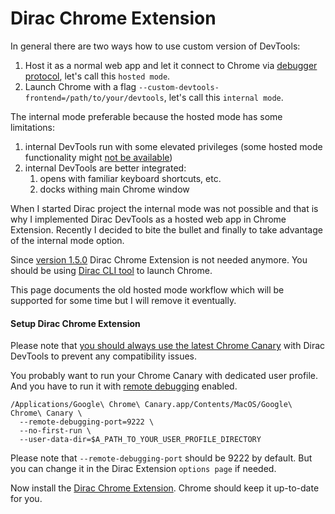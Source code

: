 # Dirac Chrome Extension

In general there are two ways how to use custom version of DevTools:

1. Host it as a normal web app and let it connect to Chrome via [debugger protocol](https://chromedevtools.github.io/devtools-protocol), let's call this `hosted mode`.
2. Launch Chrome with a flag `--custom-devtools-frontend=/path/to/your/devtools`, let's call this `internal mode`.

The internal mode preferable because the hosted mode has some limitations:  

1. internal DevTools run with some elevated privileges (some hosted mode functionality might [not be available](https://github.com/binaryage/dirac/issues/80))
2. internal DevTools are better integrated: 
    1. opens with familiar keyboard shortcuts, etc.
    2. docks withing main Chrome window

When I started Dirac project the internal mode was not possible and that is why I implemented Dirac DevTools as a hosted 
web app in Chrome Extension. Recently I decided to bite the bullet and finally to take advantage of the internal mode option.

Since [version 1.5.0](https://github.com/binaryage/dirac/releases/tag/v1.5.0) Dirac Chrome Extension is not needed anymore.
You should be using [Dirac CLI tool](main.md) to launch Chrome.  

This page documents the old hosted mode workflow which will be supported for some time but I will remove it eventually.    

#### Setup Dirac Chrome Extension

Please note that [you should always use the latest Chrome Canary](faq.md#why-should-i-use-recent-chrome-canary-with-dirac-devtools) 
with Dirac DevTools to prevent any compatibility issues.

You probably want to run your Chrome Canary with dedicated user profile. And you have to run it with 
[remote debugging](https://developer.chrome.com/devtools/docs/debugger-protocol) enabled.

    /Applications/Google\ Chrome\ Canary.app/Contents/MacOS/Google\ Chrome\ Canary \
      --remote-debugging-port=9222 \
      --no-first-run \
      --user-data-dir=$A_PATH_TO_YOUR_USER_PROFILE_DIRECTORY

Please note that `--remote-debugging-port` should be 9222 by default. But you can change it in the Dirac Extension 
`options page` if needed.

Now install the [Dirac Chrome Extension](https://chrome.google.com/webstore/detail/dirac-devtools/kbkdngfljkchidcjpnfcgcokkbhlkogi). 
Chrome should keep it up-to-date for you.
